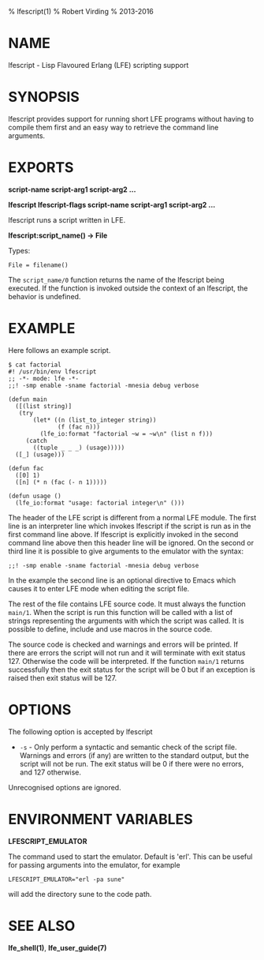 % lfescript(1)
% Robert Virding
% 2013-2016


# NAME

lfescript - Lisp Flavoured Erlang (LFE) scripting support


# SYNOPSIS

lfescript provides support for running short LFE programs
without having to compile them first and an easy way to
retrieve the command line arguments.


# EXPORTS

**script-name script-arg1 script-arg2 ...**

**lfescript lfescript-flags script-name script-arg1 script-arg2 ...**

lfescript runs a script written in LFE.

**lfescript:script_name() -> File**

Types:

```
File = filename()
```

The ``script_name/0`` function returns the name of the lfescript
being executed. If the function is invoked outside the context
of an lfescript, the behavior is undefined.


# EXAMPLE

Here follows an example script.

```
$ cat factorial
#! /usr/bin/env lfescript
;; -*- mode: lfe -*-
;;! -smp enable -sname factorial -mnesia debug verbose

(defun main
  ([(list string)]
   (try
       (let* ((n (list_to_integer string))
              (f (fac n)))
         (lfe_io:format "factorial ~w = ~w\n" (list n f)))
     (catch
       ((tuple _ _ _) (usage)))))
  ([_] (usage)))

(defun fac
  ([0] 1)
  ([n] (* n (fac (- n 1)))))

(defun usage ()
  (lfe_io:format "usage: factorial integer\n" ()))
```

The header of the LFE script is different from a normal LFE
module. The first line is an interpreter line which invokes
lfescript if the script is run as in the first command line
above. If lfescript is explicitly invoked in the second
command line above then this header line will be ignored. On
the second or third line it is possible to give arguments to
the emulator with the syntax:

```
;;! -smp enable -sname factorial -mnesia debug verbose
```

In the example the second line is an optional directive to
Emacs which causes it to enter LFE mode when editing the
script file.

The rest of the file contains LFE source code. It must always
the function ``main/1``. When the script is run this function will
be called with a list of strings representing the arguments
with which the script was called. It is possible to define,
include and use macros in the source code.

The source code is checked and warnings and errors will be
printed. If there are errors the script will not run and it
will terminate with exit status 127. Otherwise the code will
be interpreted. If the function ``main/1`` returns successfully
then the exit status for the script will be 0 but if an
exception is raised then exit status will be 127.


# OPTIONS

The following option is accepted by lfescript

* ``-s`` - Only perform a syntactic and semantic check of the script
  file. Warnings and errors (if any) are written to the
  standard output, but the script will not be run. The exit
  status will be 0 if there were no errors, and 127
  otherwise.

Unrecognised options are ignored.


# ENVIRONMENT VARIABLES

**LFESCRIPT_EMULATOR**

The command used to start the emulator. Default is
'erl'. This can be useful for passing arguments into the
emulator, for example

```
LFESCRIPT_EMULATOR="erl -pa sune"
```

will add the directory sune to the code path.


# SEE ALSO

**lfe_shell(1)**, **lfe_user_guide(7)**
